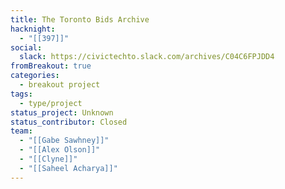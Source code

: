 ```yaml
---
title: The Toronto Bids Archive
hacknight:
  - "[[397]]"
social:
  slack: https://civictechto.slack.com/archives/C04C6FPJDD4
fromBreakout: true
categories:
  - breakout project
tags:
  - type/project
status_project: Unknown
status_contributor: Closed
team:
  - "[[Gabe Sawhney]]"
  - "[[Alex Olson]]"
  - "[[Clyne]]"
  - "[[Saheel Acharya]]"
---
```

